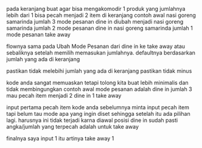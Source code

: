 pada keranjang buat agar bisa mengakomodir 1 produk yang jumlahnya lebih dari 1 bisa pecah menjadi 2 item di keranjang
contoh awal
nasi goreng samarinda jumlah 3 mode pesanan dine in
diubah menjadi 
nasi goreng samarinda jumlah 2 mode pesanan dine in
nasi goreng samarinda jumlah 1 mode pesanan take away

flownya sama pada Ubah Mode Pesanan 
dari dine in ke take away atau sebaliknya setelah memilih memasukan jumlahnya. defaultnya berdasarkan jumlah yang ada di keranjang

pastikan tidak melebihi jumlah yang ada di keranjang
pastikan tidak minus

kode anda sangat memuaskan tetapi tolong kita buat lebih minimalis dan tidak membingungkan
contoh
awal mode pesanan adalah dine in jumlah 3
mau pecah item menjadi 2 dine in 1 take away

input pertama pecah item
kode anda sebelumnya minta input pecah item tapi belum tau mode apa yang ingin diset
sehingga setelah itu ada pilihan lagi. harusnya ini tidak terjadi karna diawal posisi dine in
sudah pasti angka/jumlah yang terpecah adalah untuk take away

finalnya saya input 1 itu artinya take away 1
